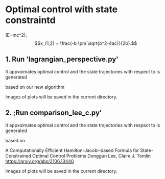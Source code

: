 
# Optimal control with state constraintd

\(E=mc^2\)，$$x_{1,2} = \frac{-b \pm \sqrt{b^2-4ac}}{2b}.$$

## 1. Run 'lagrangian_perspective.py'

It appxoimates optimal control and the state trajectories with respect to is generated

based on our new algorithm

Images of plots will be saved in the current directory.

## 2. ;Run comparison_lee_c.py'

It appxoimates optimal control and the state trajectories with respect to is generated 

based on

A Computationally Efficient Hamilton-Jacobi-based Formula for State-Constrained Optimal Control Problems
Donggun Lee, Claire J. Tomlin
https://arxiv.org/abs/2106.13440

Images of plots will be saved in the current directory.

